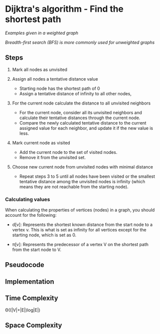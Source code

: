 # Dijktra's algorithm - Find the shortest path

*Examples given in a weighted graph*

*Breadth-first search (BFS) is more commonly used for unweighted graphs*

## Steps

1. Mark all nodes as unvisited

2. Assign all nodes a tentative distance value
    - Starting node has the shortest path of 0
    - Assign a tentative distance of infinity to all other nodes, 

3. For the current node calculate the distance to all unvisited neighbors
    - For the current node, consider all its unvisited neighbors and calculate their tentative distances through the current node.
    - Compare the newly calculated tentative distance to the current assigned value for each neighbor, and update it if the new value is less. 

4. Mark current node as visited
    - Add the current node to the set of visited nodes.
    - Remove it from the unvisited set.

5. Choose new current node from unvisited nodes with minimal distance
    - Repeat steps 3 to 5 until all nodes have been visited or the smallest tentative distance among the unvisited nodes is infinity (which means they are not reachable from the starting node).

### Calculating values

When calculating the properties of vertices (nodes) in a graph, you should account for the following:

- d[v]: Represents the shortest known distance from the start node to a vertex v. This is what is set as infinity for all vertices except for the starting node, which is set as 0.

- π[v]: Represents the predecessor of a vertex V on the shortest path from the start node to V. 

## Pseudocode

## Implementation


## Time Complexity
Θ((|V|+|E|)log|E|)

## Space Complexity

